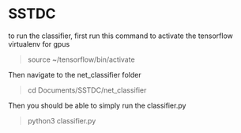 # SSTDC
to run the classifier, first run this command to activate the tensorflow virtualenv for gpus
> source ~/tensorflow/bin/activate

Then navigate to the net_classifier folder
> cd Documents/SSTDC/net_classifier

Then you should be able to simply run the classifier.py
> python3 classifier.py


